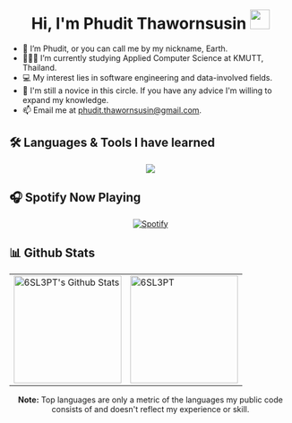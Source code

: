 <h1 align="center">
  Hi, I'm Phudit Thawornsusin 
  <img src="https://media.giphy.com/media/hvRJCLFzcasrR4ia7z/giphy.gif" width="35">
</h1>

- 👋 I’m Phudit, or you can call me by my nickname, Earth.
- 👨🏽‍💻 I’m currently studying Applied Computer Science at KMUTT, Thailand.
- 💻 My interest lies in software engineering and data-involved fields.
- 🌱 I'm still a novice in this circle. If you have any advice I'm willing to expand my knowledge.
- 📫 Email me at [phudit.thawornsusin@gmail.com](mailto:phudit.thawornsusin@gmail.com).

## 🛠️ Languages & Tools I have learned
<p align='center'>
  <img src='https://skillicons.dev/icons?i=py,tensorflow,html,css,react,redux,nodejs,express,js,ts,materialui,c,cpp,java,mongo,firebase,mysql,postgres,git,github&perline=10'/>
</p>

## 🎧 Spotify Now Playing

<div align='center'>

[![Spotify](https://spotify-now-playing.6sl3pt.vercel.app/api/spotify?background_color=0d1117&border_color=ffffff)](https://open.spotify.com/user/96gy4zhar68gw9mruqcqmz0s0?si=e75f8952e1fa48aa)

</div>

## 📊 Github Stats

<center>
  <table>
    <td><img alt="6SL3PT's Github Stats" src="https://github-readme-stats.6sl3pt.vercel.app/api?username=6SL3PT&show_icons=true&count_private=true&theme=radical" height="192px"/></td>
    <td><img src="https://github-readme-stats.6sl3pt.vercel.app/api/top-langs?username=6SL3PT&langs_count=10&show_icons=true&locale=en&layout=compact&theme=radical" alt="6SL3PT" height="192px"/></td>
  </table>
  <b>Note:</b> Top languages are only a metric of the languages my public code consists of and doesn't reflect my experience or skill.
</center>
